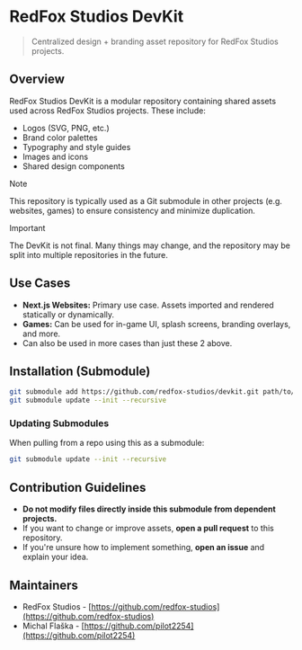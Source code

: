 # RedFox Studios DevKit

> Centralized design + branding asset repository for RedFox Studios projects.

## Overview

RedFox Studios DevKit is a modular repository containing shared assets used across RedFox Studios projects. These include:

- Logos (SVG, PNG, etc.)
- Brand color palettes
- Typography and style guides
- Images and icons
- Shared design components

> [!NOTE]
> This repository is typically used as a Git submodule in other projects (e.g. websites, games) to ensure consistency and minimize duplication.

> [!IMPORTANT]
> The DevKit is not final. Many things may change, and the repository may be split into multiple repositories in the future.

## Use Cases

- **Next.js Websites:** Primary use case. Assets imported and rendered statically or dynamically.
- **Games:** Can be used for in-game UI, splash screens, branding overlays, and more.
- Can also be used in more cases than just these 2 above.

## Installation (Submodule)

```bash
git submodule add https://github.com/redfox-studios/devkit.git path/to/devkit
git submodule update --init --recursive
```

### Updating Submodules

When pulling from a repo using this as a submodule:

```bash
git submodule update --init --recursive
```

## Contribution Guidelines

- **Do not modify files directly inside this submodule from dependent projects.**
- If you want to change or improve assets, **open a pull request** to this repository.
- If you're unsure how to implement something, **open an issue** and explain your idea.

## Maintainers

- RedFox Studios - [https://github.com/redfox-studios](https://github.com/redfox-studios)
- Michal Flaška - [https://github.com/pilot2254](https://github.com/pilot2254)
